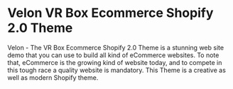 # Velon VR Box Ecommerce Shopify 2.0 Theme
 Velon - The VR Box Ecommerce Shopify 2.0 Theme is a stunning web site demo that you can use to build all kind of eCommerce websites. To note that, eCommerce is the growing kind of website today, and to compete in this tough race a quality website is mandatory. This Theme is a creative as well as modern Shopify theme.
